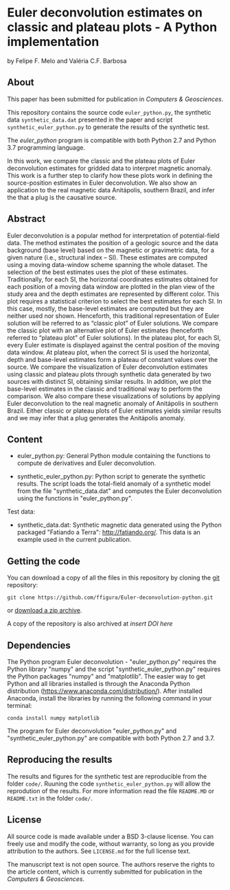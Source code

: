 # Euler deconvolution estimates on classic and plateau plots - A Python implementation

by
Felipe F. Melo and Valéria C.F. Barbosa

## About

This paper has been submitted for publication in *Computers & Geosciences*.

This repository contains the source code `euler_python.py`, the synthetic data `synthetic_data.dat` presented in the paper and script `synthetic_euler_python.py` to generate the results of the synthetic test.

The *euler_python* program is compatible with both Python 2.7 and Python 3.7 programming language.

In this work, we compare the classic and the plateau plots of Euler deconvolution estimates for gridded data to interpret magnetic anomaly. This work is a further step to clarify how these plots work in defining the source-position estimates in Euler deconvolution. We also show an application to the real magnetic data Anitápolis, southern Brazil, and infer the that a plug is the causative source.
 
## Abstract

Euler deconvolution is a popular method for interpretation of potential-field data. 
The method estimates the position of a geologic source and the data background (base level)
based on the magnetic or gravimetric data, for a given nature (i.e., structural index – SI).
These estimates are computed using a moving data-window scheme spanning the whole dataset. 
The selection of the best estimates uses the plot of these estimates. Traditionally, for each 
SI, the horizontal coordinates estimates obtained for each position of a moving data window 
are plotted in the plan view of the study area and the depth estimates are represented by different
color. This plot requires a statistical criterion to select the best estimates for each SI. In this
case, mostly, the base-level estimates are computed but they are neither used nor shown. Henceforth,
this traditional representation of Euler solution will be referred to as “classic plot” of Euler 
solutions. We compare the classic plot with an alternative plot of Euler estimates (henceforth referred
to “plateau plot” of Euler solutions). In the plateau plot, for each SI, every Euler estimate is 
displayed against the central position of the moving data window. At plateau plot, when the correct
SI is used the horizontal, depth and base-level estimates form a plateau of constant values over the
source. We compare the visualization of Euler deconvolution estimates using classic and plateau plots
through synthetic data generated by two sources with distinct SI, obtaining similar results. In addition,
we plot the base-level estimates in the classic and traditional way to perform the comparison. We also
compare these visualizations of solutions by applying Euler deconvolution to the real magnetic anomaly
of Anitápolis in southern Brazil. Either classic or plateau plots of Euler estimates yields similar 
results and we may infer that a plug generates the Anitápolis anomaly.

## Content

- euler_python.py:
	General Python module containing the functions to compute de derivatives and 
	Euler deconvolution.
	
- synthetic_euler_python.py:
	Python script to generate the synthetic results. The script loads the total-field
	anomaly of a synthetic model from the file "synthetic_data.dat" and computes the
	Euler deconvolution using the functions in "euler_python.py". 
	
Test data:

- synthetic_data.dat:
		Synthetic magnetic data generated using the Python packaged "Fatiando a Terra":
		http://fatiando.org/. This data is an example used in the current publication.

## Getting the code

You can download a copy of all the files in this repository by cloning the
[git](https://git-scm.com/) repository:

    git clone https://github.com/ffigura/Euler-deconvolution-python.git

or [download a zip archive](https://github.com/ffigura/Euler-deconvolution-python/archive/master.zip).

A copy of the repository is also archived at *insert DOI here*


## Dependencies

The Python program Euler deconvolution - "euler_python.py" requires the Python library "numpy" 
and the script "synthetic_euler_python.py" requires the Python packages "numpy" and "matplotlib". 
The easier way to get Python and all libraries installed is through the Anaconda Python 
distribution (https://www.anaconda.com/distribution/). After installed Anaconda, install the libraries 
by running the following command in your terminal:

	conda install numpy matplotlib

The program for Euler deconvolution "euler_python.py" and "synthetic_euler_python.py"
 are compatible with both Python 2.7 and 3.7.

## Reproducing the results

The results and figures for the synthetic test are reproducible from the folder `code/`.
Ruuning the code `synthetic_euler_python.py` will allow the reprodution of the results. For more information
read the file `README.MD` or `README.txt` in the folder `code/`.


## License

All source code is made available under a BSD 3-clause license. You can freely
use and modify the code, without warranty, so long as you provide attribution
to the authors. See `LICENSE.md` for the full license text.

The manuscript text is not open source. The authors reserve the rights to the
article content, which is currently submitted for publication in the
*Computers & Geosciences*.

